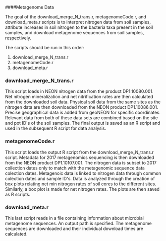 ####Metagenome Data

The goal of the download_merge_N_trans.r, metagenomeCode.r, and download_meta.r scripts is to interpret nitrogen data from soil samples, attribute increases in soil nitrogen to the bacteria taxa present in the soil samples, and download metagenome sequences from soil samples, respectively. 

The scripts should be run in this order:  
1) download_merge_N_trans.r  
2) metagenomeCode.r  
3) download_meta.r  

### download_merge_N_trans.r  

This script loads in NEON nitrogen data from the product DP1.10080.001. Net nitrogen mineralization and net nitrification rates are then calculated from the downloaded soil data. Physical soil data from the same sites as the nitrogen data are then downloaded from the NEON product DP1.10086.001. Precise geographical data is added from geoNEON for specific coordinates. Relevant data from both of these data sets are combined based on the site and pot ID's of the soil samples. The final output is saved as an R script and used in the subsequent R script for data analysis.  

### metagenomeCode.r  

This script loads the output R script from the download_merge_N_trans.r script. Metadata for 2017 metagenomics sequencing is then downloaded from the NEON product DP1.10107.001. The nitrogen data is subset to 2017 collection dates only to match with the metagenomic sequence data colection dates. Metagenoic data is linked to nitrogen data through common colection dates and sample ID's. Data is analyzed through the creation of box plots relating net min nitrogen rates of soil cores to the different sites. Similarly, a box plot is made for net nitrogen rates. The plots are then saved as R scripts.   

### download_meta.r  

This last script reads in a file containing information about microbial metagenome sequences. An output path is specified. The metagenome sequences are downloaded and their individual download times are calculated.
